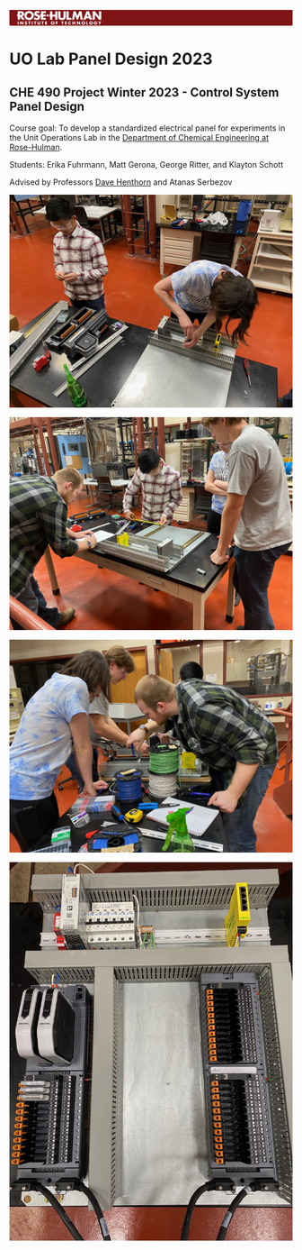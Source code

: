 ![Logo](https://raw.githubusercontent.com/henthornlab/assets/main/rhit-logo-wide.png)
# UO Lab Panel Design 2023

## CHE 490 Project Winter 2023 - Control System Panel Design

Course goal: To develop a standardized electrical panel for experiments in the Unit Operations Lab in the [Department of Chemical Engineering at Rose-Hulman](https://www.rose-hulman.edu/academics/academic-departments/chemical-engineering/index.html).

Students:  Erika Fuhrmann, Matt Gerona, George Ritter, and Klayton Schott

Advised by Professors [Dave Henthorn](https://henthornlab.org) and Atanas Serbezov


![Picture 1](https://raw.githubusercontent.com/henthornlab/enclosure2023/main/1.jpeg)

![Picture 2](https://raw.githubusercontent.com/henthornlab/enclosure2023/main/2.jpeg)

![Picture 3](https://raw.githubusercontent.com/henthornlab/enclosure2023/main/3.jpeg)

![Picture 4](https://raw.githubusercontent.com/henthornlab/enclosure2023/main/4.jpeg)


